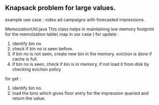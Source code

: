 Knapsack problem for large values.
----------------------------------

example use case : video ad campaigns with forecasted impressions.

MemoizationUtil.java
  This class helps in maintaining low memory footprint for the memoization table( map in our case )
  for update :
  1) identify bin no
  2) check if bin no is seen before.
  3) if bin no is not seen, create new bin in the memory. eviction is done if cache is full.
  4) if bin no is seen, check if bin is in memory, if not load it from disk by checking eviction policy

  for get :
  1) identify bin no.
  2) load the bins which gives floor entry for the impression queried and return the value.


